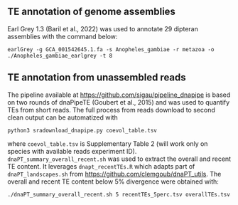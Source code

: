## TE annotation of genome assemblies
Earl Grey 1.3 (Baril et al., 2022) was used to annotate 29 dipteran assemblies with the command below:
```
earlGrey -g GCA_001542645.1.fa -s Anopheles_gambiae -r metazoa -o ./Anopheles_gambiae_earlgrey -t 8
```

## TE annotation from unassembled reads
The pipeline available at https://github.com/sigau/pipeline_dnapipe is based on two rounds of dnaPipeTE (Goubert et al., 2015) and was used to quantify TEs from short reads. The full process from reads download to second clean output can be automatized with
```
python3 sradownload_dnapipe.py coevol_table.tsv
```
where `coevol_table.tsv` is Supplementary Table 2 (will work only on species with available reads experiment ID).
`dnaPT_summary_overall_recent.sh` was used to extract the overall and recent TE content. It leverages `dnapt_recentTEs.R` which adapts part of `dnaPT_landscapes.sh` from https://github.com/clemgoub/dnaPT_utils. The overall and recent TE content below 5% divergence were obtained with:
```
./dnaPT_summary_overall_recent.sh 5 recentTEs_5perc.tsv overallTEs.tsv
```
